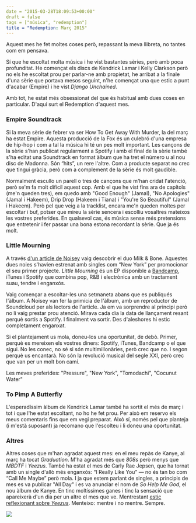 ```yaml
---
date = "2015-03-28T18:09:53+00:00"
draft = false
tags = ["música", "redemption"]
title = "Redemption: Març 2015"
---
```


Aquest mes he fet moltes coses per&ograve;, repassant la meva llibreta, no tantes com em pensava. 

<!-- more -->

S&iacute; que he escoltat molta m&uacute;sica i he vist bastantes s&egrave;ries, per&ograve; amb poca profunditat. He comen&ccedil;at els discs de Kendrick Lamar i Kelly Clarkson per&ograve; no els he escoltat prou per parlar-ne amb propietat, he arribat a la finale d'una s&egrave;rie que portava mesos seguint, n'he comen&ccedil;at una que estic a punt d'acabar (Empire) i he vist *Django Unchained*. 

Amb tot, he estat m&eacute;s obsessionat del que &eacute;s habitual amb dues coses en particular. D'aqu&iacute; surt el Redemption d'aquest mes.

### Empire Soundtrack

Si la meva s&egrave;rie de febrer va ser How To Get Away With Murder, la del mar&ccedil; ha estat Empire. Aquesta producci&oacute; de la Fox &eacute;s un culebr&oacute; d'una empresa de hip-hop i com a tal la m&uacute;sica hi t&eacute; un pes molt important. Les can&ccedil;ons de la s&egrave;rie s'han publicat regularment a Spotify i amb el final de la s&egrave;rie tamb&eacute; s'ha editat una Soundtrack en format &agrave;lbum que ha tret el n&uacute;mero u al nou disc de Madonna. S&oacute;n &ldquo;hits&rdquo;, un rere l'altre. Com a producte separat no crec que tingui gr&agrave;cia, per&ograve; com a complement de la s&egrave;rie &eacute;s molt gaudible. 

Normalment escullo un parell o tres de can&ccedil;ons que m'han cridat l'atenci&oacute;, per&ograve; se'm fa molt dif&iacute;cil aquest cop. Amb el que he vist fins ara de cap&iacute;tols (me'n queden tres), em quedo amb "Good Enough" (Jamal), "No Apologies" (Jamal i Hakeem), Drip Drop (Hakeem i Tiana) i "You're So Beautiful" (Jamal i Hakeem). Per&ograve; pel que veig a la tracklist, encara me'n queden moltes per escoltar i buf, potser que mireu la s&egrave;rie sencera i escolliu vosaltres mateixos les vostres preferides. En qualsevol cas, &eacute;s m&uacute;sica sense m&eacute;s pretensions que entretenir i fer passar una bona estona recordant la s&egrave;rie. Que ja &eacute;s molt.

<span class="fa fa-heart"> </span> <span class="fa fa-heart"> </span> <span class="fa fa-heart"> </span>

### Little Mourning

A trav&eacute;s [d'un article de Noisey](http://noisey.vice.com/blog/milk-and-bone-montreal-little-mourning-album-stream-interview) vaig descobrir el duo Milk &amp; Bone. Aquestes dues noies s'havien estrenat amb singles com &ldquo;New York&rdquo; per promocionar el seu primer projecte. *Little Mourning* &eacute;s un EP disponible a [Bandcamp](https://milkandbone.bandcamp.com/), iTunes i Spotify que combina pop, R&amp;B i electr&ograve;nica amb un tractament suau, tendre i enganx&oacute;s.

Vaig comen&ccedil;ar a escoltar-les una setmaneta abans que es publiqu&eacute;s l'&agrave;lbum. A Noisey van fer la prim&iacute;cia de l'&agrave;lbum, amb un reproductor de Soundcloud per als lectors de l'article. Ja em va sorprendre al principi per&ograve; no li vaig prestar prou atenci&oacute;. Mirava cada dia la data de llan&ccedil;ament resant perqu&egrave; sort&iacute;s a Spotify. I finalment va sortir. Des d'aleshores hi estic completament enganxat.

Si el plantejament us mola, doneu-los una oportunitat, de deb&ograve;. Primer, perqu&egrave; es mereixen els vostres diners: Spotify, iTunes, Bandcamp o el que sigui. No les conec, no s&eacute; si s&oacute;n multimillon&agrave;ries, per&ograve; crec que no. I segon perqu&egrave; us encantar&agrave;. No s&oacute;n la revoluci&oacute; musical del segle XXI, per&ograve; crec que van per un molt bon cam&iacute;.

Les meves preferides: "Pressure", "New York", "Tomodachi", "Cocunut Water"

<span class="fa fa-heart"> </span> <span class="fa fa-heart"> </span> <span class="fa fa-heart"> </span> <span class="fa fa-heart"> </span>

### To Pimp A Butterfly 

L'esperad&iacute;ssim &agrave;lbum de Kendrick Lamar tamb&eacute; ha sortit el m&eacute;s de mar&ccedil; i tot i que l'he estat escoltant, no ho he fet prou. Per aix&ograve; em reservo els meus comentaris fins que em vegi preparat. Aix&ograve; s&iacute;, nom&eacute;s pel que planteja (i m'est&agrave; suposant) ja recomano que l'escolteu i li doneu una oportunitat. 

<span class="fa fa-circle"> </span>

### Altres

Altres coses que m'han agradat aquest mes: en el meu rep&agrave;s de Kanye, al mar&ccedil; ha tocat *Graduation*. M'ha agradat m&eacute;s que *808s* per&ograve; menys que *MBDTF* i *Yeezus*. Tamb&eacute; ha estat el mes de Carly Rae Jepsen, que ha tornat amb un single d'all&ograve; m&eacute;s enganx&oacute;s: &ldquo;I Really Like You&rdquo; &mdash; no &eacute;s tan bo com &ldquo;Call Me Maybe&rdquo; per&ograve; mola. I ja que estem parlant de singles, a principis de mes es va publicar "All Day" i es va anunciar el nom de *So Help Me God*, el nou &agrave;lbum de Kanye. En tinc molt&iacute;ssimes ganes i tinc la sensaci&oacute; que apareixer&agrave; d'un dia per un altre el mes que ve. Mentrestant [estic reflexionant sobre *Yeezus*](https://twitter.com/enricll/status/579293322323337217). Menteixo: mentre i no mentre. Sempre.

<img id="splashFade" src="http://i.imgur.com/kCFBJdm.jpg">